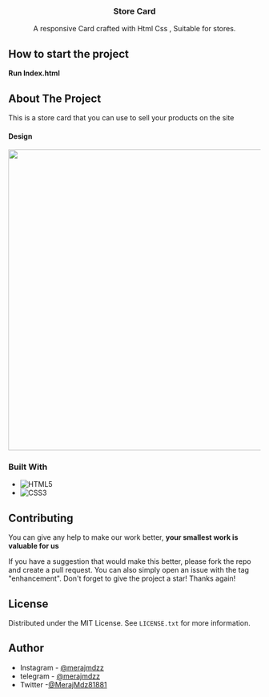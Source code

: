 ﻿<a id="readme-top"></a>

<div align="center">
<h3 align="center">Store Card</h3>

  <p align="center">
    A responsive Card crafted with Html Css , Suitable for stores.
    <br />
  </p>
</div>

<!-- ABOUT THE PROJECT -->
## How to start the project
**Run Index.html**
## About The Project

This is a store card that you can use to sell your products on the site

#### Design

<p align="center">
  <img src="https://github.com/MerajMehdizade/StoreCard/assets/105376555/3069fe3f-770f-4efa-9064-84f3556a3166  alt="desktop view" width="600"  />
</p>


### Built With

- ![HTML5](https://img.shields.io/badge/html5-%23E34F26.svg?style=for-the-badge&logo=html5&logoColor=white)
- ![CSS3](https://img.shields.io/badge/css3-%231572B6.svg?style=for-the-badge&logo=css3&logoColor=white)

<!-- CONTRIBUTING -->

## Contributing

You can give any help to make our work better, **your smallest work is valuable for us**

If you have a suggestion that would make this better, please fork the repo and create a pull request. You can also simply open an issue with the tag "enhancement".
Don't forget to give the project a star! Thanks again!

<!-- LICENSE -->

## License

Distributed under the MIT License. See `LICENSE.txt` for more information.

<!-- AUTHOR -->

## Author

- Instagram - [@merajmdzz](https://www.instagram.com/merajmdzz/)
- telegram - [@merajmdzz](https://t.me/merajmdzz)
- Twitter -[@MerajMdz81881](https://twitter.com/MerajMdz81881)

<!-- MARKDOWN LINKS & IMAGES -->
<!-- https://www.markdownguide.org/basic-syntax/#reference-style-links -->

[tailwind-shield]: https://img.shields.io/badge/Tailwind_CSS-38B2AC?style=for-the-badge&logo=tailwind-css&logoColor=white
[tailwind-url]: https://tailwindcss.com
[js-sheild]: https://img.shields.io/badge/JavaScript-F7DF1E?style=for-the-badge&logo=javascript&logoColor=black
[javascript-url]: https://developer.mozilla.org/en-US/docs/Web/JavaScript
